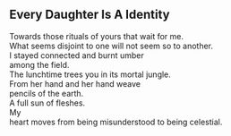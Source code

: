 Every Daughter Is A Identity
----------------------------
Towards those rituals of yours that wait for me.  
What seems disjoint to one will not seem so to another.  
I stayed connected and burnt umber  
among the field.  
The lunchtime trees you in its mortal jungle.  
From her hand and her hand weave  
pencils of the earth.  
A full sun of fleshes.  
My  
heart moves from being misunderstood to being celestial.  
